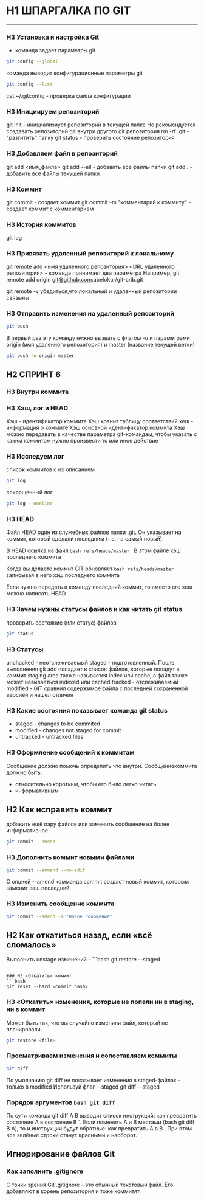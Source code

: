 # H1 ШПАРГАЛКА ПО GIT
---
### H3 Установка и настройка Git
- команда задает параметры git
```bash
git config --global
```
команда выводит конфигурационные параметры git
```bash
git config --list
```
cat ~/.gitconfig - проверка файла конфигурации

### H3 Инициируем репозиторий
git init - инициализиует репозиторий в текущей папке
Не рекомендуется создавать репозиторий git внутри другого git репозитория
rm -rf .git - "разгитить" папку
git status - проверить состояние репозитория

### H3 Добавляем файл в репозиторий
git add <имя_файла>
git add --all - добавить все файлы папки
git add . - добавить все файлы текущей папки

### H3 Коммит
git commit - создает коммит
git commit -m "комментарий к коммиту" - создает коммит с комментарием

### H3 История коммитов
git log

### H3 Привязать удаленный репозиторий к локальному
git remote add <имя удаленного репозитория> <URL удаленного репозитория> - команда принимает два параметра 
Например, git remote add origin git@github.com:abelokur/git-crib.git

git remote -v убедиться,что локальный и удаленный репозитории связыны

### H3 Отправить изменения на удаленный репозиторий
```bash
git push
```
В первый раз эту команду нужно вызвать с флагом -u и параметрами origin (имя удаленного репозитория) и master (название текущей ветки)
```bash
git push -u origin master
```

## H2 СПРИНТ 6
### H3 Внутри коммита
### H3 Хэш, лог и HEAD
Хэш - идентификатор коммита
Хэш хранит таблицу соответствий хеш - информация о коммите
Хэш основной идентификатор коммита
Хэш можно передавать в качестве параметра git-командам, чтобы указать с каким коммитом нужно произвести то или иное действие

### H3 Исследуем лог
список коммитов с их описанием
```bash
git log
```
сокращенный лог
```bash
git log --oneline
```

### H3 HEAD
Файл HEAD один из служебных файлов папки .git. Он указывает на коммит, который сделали последним (т.е. на самый новый).

В HEAD ссылка на файл ```bash refs/heads/master ```
В этом файле хэш последнего коммита

Когда вы делаете коммит GIT обновляет ```bash refs/heads/master ``` записывая в него хэш последнего коммита

Если нужно передать в команду последний коммит, то вместо его хеш можно написать HEAD

### H3 Зачем нужны статусы файлов и как читать git status

проверить состояние (или статус) файлов
```bash
git status
```

### H3 Статусы

unchacked - неотслеживаемый
staged - подготовленный. После выполнения git add попадает в список файлов, которые попадут в коммит
staging area также называется index или cache, а файл также может называеться indexed или cached
tracked - отслеживаемый
modified - GIT сравнил содержимое файла с последней сохраненной версией и нашел отличия

### H3 Какие состояния показывает команда git status
- staged - changes to be commited
- modified - changes not staged for commit
- untracked - untracked files

### H3 Оформление сообщений к коммитам

Сообщение должно помочь определить что внутри.
Сообщениекоммита должно быть:
- относительно коротким, чтобы его было легко читать
- информативным

## H2 Как исправить коммит
добавить ещё пару файлов или заменить сообщение на более информативное
```bash
git commit --amend
```

### H3 Дополнить коммит новыми файлами
```bash
git commit --ammend --no-edit
```

С опцией  --amend  комманда  commit создаст новый коммит, которым заменит ваш последний.

### H3 Изменить сообщение коммита
```bash
git commit --amend -m "Новое сообщение"
```

## H2 Как откатиться назад, если «всё сломалось»

Выполнить unstage изменений - ```bash
git restore --staged <file>
```

### H3 «Откатить» коммит
```bash
git reset --hard <commit hash>
```

### H3 «Откатить» изменения, которые не попали ни в staging, ни в коммит

Может быть так, что вы случайно изменили файл, который не планировали.

```bash
git restore <file>
```

### Просматриваем изменения и сопоставляем коммиты

```bash
git diff
```

По умолчанию git diff не показывает изменения в staged-файлах - только в modified
Используй флаг --staged git diff --staged

### Порядок аргументов ```bash git diff ```
По сути команда git diff A B выводит список инструкций: как превратить состояние  A  в состояние  B `.
Если поменять  A  и  B  местами (bash git diff B A), то и инструкции будут обратные: как превратить  A  в  B . При этом все зелёные строки станут красными и наоборот.

## Игнорирование файлов Git

### Как заполнить .gitignore
С точки зрения Git .gitignore - это обычный текстовый файл. Его добавляют в корень репозитория и тоже коммитят.
